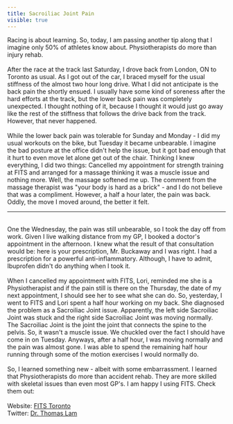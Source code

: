 ---title: Sacroiliac Joint Painvisible: true---<div>
  Racing is about learning. So, today, I am passing another tip along that I imagine only 50% of athletes know about. Physiotherapists do more than injury rehab.<br /><br />After the race at the track last Saturday, I drove back from London, ON to Toronto as usual. As I got out of the car, I braced myself for the usual stiffness of the almost two hour long drive. What I did not anticipate is the back pain the shortly ensued. I usually have some kind of soreness after the hard efforts at the track, but the lower back pain was completely unexpected. I thought nothing of it, because I thought it would just go away like the rest of the stiffness that follows the drive back from the track. However, that never happened.<br /><br />While the lower back pain was tolerable for Sunday and Monday - I did my usual workouts on the bike, but Tuesday it became unbearable. I imagine the bad posture at the office didn't help the issue, but it got bad enough that it hurt to even move let alone get out of the chair. Thinking I knew everything, I did two things: Cancelled my appointment for strength training at FITS and arranged for a massage thinking it was a muscle issue and nothing more. Well, the massage softened me up. The comment from the massage therapist was "your body is hard as a brick" - and I do not believe that was a compliment. However, a half a hour later, the pain was back. Oddly, the move I moved around, the better it felt.<br />
  
  <hr id="system-readmore" />
  
  <br />One the Wednesday, the pain was still unbearable, so I took the day off from work. Given I live walking distance from my GP, I booked a doctor's appointment in the afternoon. I knew what the result of that consultation would be: here is your prescription, Mr. Buckaway and I was right. I had a prescription for a powerful anti-inflammatory. Although, I have to admit, Ibuprofen didn't do anything when I took it.<br /><br />When I cancelled my appointment with FITS, Lori, reminded me she is a Physiotherapist and if the pain still is there on the Thursday, the date of my next appointment, I should see her to see what she can do. So, yesterday, I went to FITS and Lori spent a half hour working on my back. She diagnosed the problem as a Sacroiliac Joint issue. Apparently, the left side Sacroiliac Joint was stuck and the right side Sacroiliac Joint was moving normally. The Sacroiliac Joint is the joint the joint that connects the spine to the pelvis. So, it wasn't a muscle issue. We chuckled over the fact I should have come in on Tuesday. Anyways, after a half hour, I was moving normally and the pain was almost gone. I was able to spend the remaining half hour running through some of the motion exercises I would normally do.<br /><br />So, I learned something new - albeit with some embarrassment. I learned that Physiotherapists do more than accident rehab. They are more skilled with skeletal issues than even most GP's. I am happy I using FITS. Check them out:<br /><br />Website: <a target="_blank" title="FITS Toronto" href="http://www.fitstoronto.com">FITS Toronto</a><br />Twitter: <a target="_blank" title="Dr. Thomas Lam" href="https://twitter.com/#!/thomaslam">Dr. Thomas Lam</a>
</div>